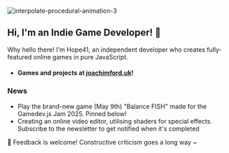 ![interpolate-procedural-animation-3](https://github.com/user-attachments/assets/b27bf8f0-a031-40ff-ae22-2f91daa0c078)

## Hi, I'm an Indie Game Developer! 👾

Why hello there! I'm Hope41, an independent developer who creates fully-featured online games in pure JavaScript.

- #### Games and projects at [joachimford.uk](https://joachimford.uk)!

### News

- Play the brand-new game (May 9th) "Balance FISH" made for the Gamedev.js Jam 2025. Pinned below!
- Creating an online video editor, utilising shaders for special effects. Subscribe to the newsletter to get notified when it's completed

💬 Feedback is welcome! Constructive criticism goes a long way ~

